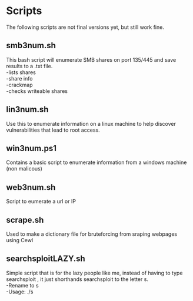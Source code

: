 # Scripts
   
The following scripts are not final versions yet, but still work fine.
  
## smb3num.sh
This bash script will enumerate SMB shares on port 135/445 and save results to a .txt file.   
-lists shares   
-share info   
-crackmap   
-checks writeable shares 

## lin3num.sh
Use this to enumerate information on a linux machine to help discover vulnerabilities that lead to root access.

## win3num.ps1
Contains a basic script to enumerate information from a windows machine (non malicous)
   
## web3num.sh
Script to eumerate a url or IP

## scrape.sh
Used to make a dictionary file for bruteforcing from sraping webpages using Cewl

## searchsploitLAZY.sh
Simple script that is for the lazy people like me, instead of having to type searchsploit <service> <version>, it just shorthands searchsploit to the letter s.   
-Rename to s    
-Usage: ./s <service> <version>   

